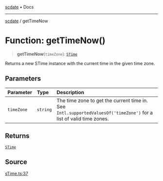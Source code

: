 [scdate](../README.md) • Docs

---

[scdate](../README.md) / getTimeNow

# Function: getTimeNow()

> **getTimeNow**(`timeZone`): [`STime`](../classes/STime.md)

Returns a new STime instance with the current time in the given time zone.

## Parameters

| Parameter  | Type     | Description                                                                                                             |
| :--------- | :------- | :---------------------------------------------------------------------------------------------------------------------- |
| `timeZone` | `string` | The time zone to get the current time in. See<br />`Intl.supportedValuesOf('timeZone')` for a list of valid time zones. |

## Returns

[`STime`](../classes/STime.md)

## Source

[sTime.ts:37](https://github.com/ericvera/scdate/blob/26a0ee551696abb8d0e853bcc8b83fccd84ac8ae/src/sTime.ts#L37)
